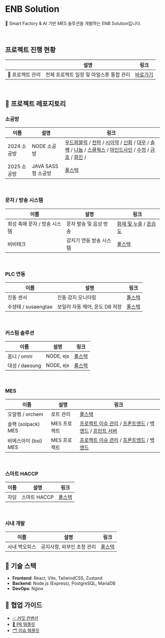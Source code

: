 # ENB Solution

🚀 Smart Factory & AI 기반 MES 솔루션을 개발하는 ENB Solution입니다.  

<br />

## 프로젝트 진행 현황

|  | 설명 | 링크 |
|----------|------|------|
| 📘 프로젝트 관리 | 전체 프로젝트 일정 및 마일스톤 통합 관리 | [바로가기](https://github.com/enb-solution/project-management) |

<br />

## 🔗 프로젝트 레포지토리

### 소공방

| 이름 | 설명 | 링크 |
|------|------|------|
| 2024 소공방 | NODE 소공방 | [우드퍼블릭](https://github.com/enb-solution/woodpublic) / [천하](https://github.com/enb-solution/cheonha) / [시이약](https://github.com/enb-solution/siiyak) / [신화](https://github.com/enb-solution/sinhwa) / [대우](https://github.com/enb-solution/daewoo) / [솔팩](https://github.com/enb-solution/solpack) / [나눔](https://github.com/enb-solution/nanum) / [스쿨웍스](https://github.com/enb-solution/schoolworks) / [마인드사인](https://github.com/enb-solution/mindsign) / [수정](https://github.com/enb-solution/sujung) / [금호](https://github.com/enb-solution/kumho) / [화진](https://github.com/enb-solution/hwajin) /   |
| 2025 소공방 | JAVA SASS형 소공방 | [풀스택](https://github.com/enb-solution/enb-solution) |

</br>

### 문자 / 방송 시스템

| 이름 | 설명 | 링크 |
|------|------|------|
| 희성 촉매 문자 / 방송 시스템 | 문자 발송 및 음성 방송  | [화재 및 누출](https://github.com/enb-solution/heesung) / [온습도](https://github.com/enb-solution/heesung-heat) |
| 비비테크 | 감지기 연동 방송 시스템  | [풀스택](https://github.com/enb-solution/bbtech) |

<br />

### PLC 연동
| 이름 | 설명 | 링크 |
|------|------|------|
| 진동 센서 | 진동 감지 모니터링  | [풀스택](https://github.com/enb-solution/wave-sensor) |
| 수생태 / susaengtae| 보일러 자동 제어, 온도 DB 저장  | [풀스택](https://github.com/enb-solution/susaengtae) |

<br />

### 커스텀 솔루션
| 이름 | 설명 | 링크 |
|------|------|------|
| 옴니 / omni | NODE, ejs  | [풀스택](https://github.com/enb-solution/omni) |
| 대성 / daesung | NODE, ejs  | [풀스택](https://github.com/enb-solution/daesung) |

<br />

### MES
| 이름 | 설명 | 링크 |
|------|------|------|
| 오알켐 / orchem| 로트 관리  | [풀스택](https://github.com/enb-solution/orchem) |
| 솔팩 (solpack) MES | MES 프로젝트 | [프로젝트 이슈 관리](https://github.com/enb-solution/solpack-overview) / [프론트엔드](https://github.com/enb-solution/Solpack_FrontEnd) / [백엔드](https://github.com/enb-solution/solpack-Backend)  / [프린트 서버](https://github.com/enb-solution/solpack-print) |
| 비에스아이 (bsi) MES | MES 프로젝트 | [프로젝트 이슈 관리](https://github.com/enb-solution/bsi-overview) / [프론트엔드](https://github.com/enb-solution/bsi-frontend) / [백엔드](https://github.com/enb-solution/bsi-backend)  |

<br />

### 스마트 HACCP
| 이름 | 설명 | 링크 |
|------|------|------|
| 자담 | 스마트 HACCP  | [풀스택](https://github.com/enb-solution/jadam) |

<br />

### 사내 개발
| 이름 | 설명 | 링크 |
|------|------|------|
| 사내 백오피스 | 공지사항, 외부인 초청 관리  | [풀스택](https://github.com/enb-solution/enb-backoffice) |







## 🧰 기술 스택

- **Frontend**: React, Vite, TailwindCSS, Zustand
- **Backend**: Node.js (Express), PostgreSQL, MariaDB
- **DevOps**: Nginx

## 🧭 협업 가이드

- [✅ 커밋 컨벤션](https://github.com/enb-solution/project-management/blob/main/docs/commit-style.md)
- [📄 PR 템플릿](https://github.com/enb-solution/project-management/blob/main/.github/pull_request_template.md)
- [🗂 이슈 템플릿](https://github.com/enb-solution/project-management/blob/main/.github/ISSUE_TEMPLATE.md)
